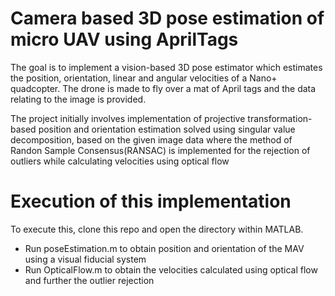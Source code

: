 # Camera based 3D pose estimation of micro UAV using AprilTags
The goal is to implement a vision-based 3D pose estimator which estimates the position, orientation, linear and angular velocities of a Nano+ quadcopter. 
The drone is made to fly over a mat of April tags and the data relating to the image is provided. 

The project initially involves implementation of projective transformation-based position and orientation estimation solved using singular value decomposition, based on the given image data where the method of Randon Sample Consensus(RANSAC) is implemented for the rejection of outliers while calculating velocities using optical flow

# Execution of this implementation
To execute this, clone this repo and open the directory within MATLAB. 
  - Run poseEstimation.m to obtain position and orientation of the MAV using a visual fiducial system
  - Run OpticalFlow.m to obtain the velocities calculated using optical flow and further the outlier rejection
